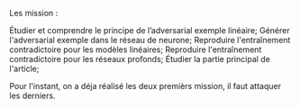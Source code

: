 Les mission : 

Étudier et comprendre le principe de l’adversarial exemple linéaire;
Générer l'adversarial exemple dans le réseau de neurone;
Reproduire l'entraînement contradictoire pour les modèles linéaires;
Reproduire l'entraînement contradictoire pour les réseaux profonds;
Étudier la partie principal de l'article;

Pour l'instant, on a déja réalisé les deux premièrs mission, il faut attaquer les derniers.

  
